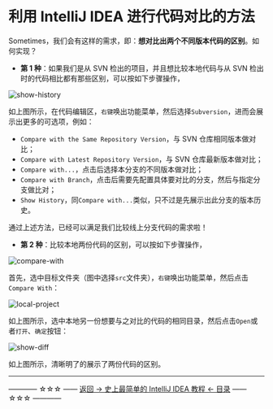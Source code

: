 # 利用 IntelliJ IDEA 进行代码对比的方法

Sometimes，我们会有这样的需求，即：**想对比出两个不同版本代码的区别**。如何实现？

 - **第 1 种**：如果我们是从 SVN 检出的项目，并且想比较本地代码与从 SVN 检出时的代码相比都有那些区别，可以按如下步骤操作，

![show-history](../../images/compare-code/show-history.png)

如上图所示，在代码编辑区，`右键`唤出功能菜单，然后选择`Subversion`，进而会展示出更多的可选项，例如：

- `Compare with the Same Repository Version`，与 SVN 仓库相同版本做对比；
- `Compare with Latest Repository Version`，与 SVN 仓库最新版本做对比；
- `Compare with...`，点击后选择本分支的不同版本做对比；
- `Compare with Branch`，点击后需要先配置具体要对比的分支，然后与指定分支做比对；
- `Show History`，同`Compare with...`类似，只不过是先展示出此分支的版本历史。

通过上述方法，已经可以满足我们比较线上分支代码的需求啦！

- **第 2 种**：比较本地两份代码的区别，可以按如下步骤操作，

![compare-with](../../images/compare-code/compare-with.png)

首先，选中目标文件夹（图中选择`src`文件夹），`右键`唤出功能菜单，然后点击`Compare With`：

![local-project](../../images/compare-code/local-project.png)

如上图所示，选中本地另一份想要与之对比的代码的相同目录，然后点击`Open`或者`打开`、`确定`按钮：

![show-diff](../../images/compare-code/show-diff.png)

如上图所示，清晰明了的展示了两份代码的区别。

----------
———— ☆☆☆ —— [返回 -> 史上最简单的 IntelliJ IDEA 教程 <- 目录](../../README.md) —— ☆☆☆ ————
